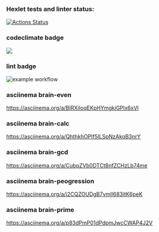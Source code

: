 ### Hexlet tests and linter status:
[![Actions Status](https://github.com/Kerante/frontend-project-lvl1/workflows/hexlet-check/badge.svg)](https://github.com/Kerante/frontend-project-lvl1/actions)

### codeclimate badge
<a href="https://codeclimate.com/github/codeclimate/codeclimate/maintainability"><img src="https://api.codeclimate.com/v1/badges/a99a88d28ad37a79dbf6/maintainability" /></a>

### lint badge
![example workflow](https://github.com/Kerante/frontend-project-lvl1/actions/workflows/lint.yml/badge.svg)

### asciinema brain-even
https://asciinema.org/a/BIRXiIoqEKpHYmgkiGPlx6xVl

### asciinema brain-calc
https://asciinema.org/a/QhthkhOPIf5ILSpNzAkqB3nrY

### asciinema brain-gcd
https://asciinema.org/a/CubpZVb0DTCt8nfZCHzLb74me

### asciinema brain-peogression
https://asciinema.org/a/i2CQZOUDgB7vmIl683itK6peK

### asciinema brain-prime
https://asciinema.org/a/p83dPmP01dPdpmJwcCWAP4J2V
